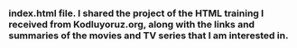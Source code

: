 ### index.html file. I shared the project of the HTML training I received from Kodluyoruz.org, along with the links and summaries of the movies and TV series that I am interested in.